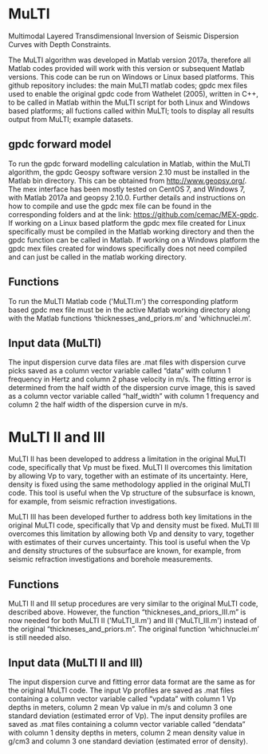 # MuLTI
Multimodal Layered Transdimensional Inversion of Seismic Dispersion Curves with Depth Constraints.

The MuLTI algorithm was developed in Matlab version 2017a, therefore all Matlab codes provided will work with this version or subsequent Matlab versions. This code can be run on Windows or Linux based platforms. This github repository includes: the main MuLTI matlab codes; gpdc mex files used to enable the original gpdc code from Wathelet (2005), written in C++, to be called in Matlab within the MuLTI script for both Linux and Windows based platforms; all fuctions called within MuLTI; tools to display all results output from MuLTI; example datasets.

## gpdc forward model
To run the gpdc forward modelling calculation in Matlab, within the MuLTI algorithm, the gpdc Geospy software version 2.10 must be installed in the Matlab bin directory. This can be obtained from http://www.geopsy.org/. The mex interface has been mostly tested on CentOS 7, and Windows 7, with Matlab 2017a and geopsy 2.10.0. Further details and instructions on how to compile and use the gpdc mex file can be found in the corresponding folders and at the link: https://github.com/cemac/MEX-gpdc. If working on a Linux based platform the gpdc mex file created for Linux specifically must be compiled in the Matlab working directory and then the gpdc function can be called in Matlab. If working on a Windows platform the gpdc mex files created for windows specifically does not need compiled and can just be called in the matlab working directory. 

## Functions
To run the MuLTI Matlab code ('MuLTI.m') the corresponding platform based gpdc mex file must be in the active Matlab working directory along with the Matlab functions ‘thicknesses_and_priors.m’ and ‘whichnuclei.m’.

## Input data (MuLTI)
The input dispersion curve data files are .mat files with dispersion curve picks saved as a column vector variable called “data” with column 1 frequency in Hertz and column 2 phase velocity in m/s. The fitting error is determined from the half width of the dispersion curve image, this is saved as a column vector variable called “half_width” with column 1 frequency and column 2 the half width of the dispersion curve in m/s.

# MuLTI II and III
MuLTI II has been developed to address a limitation in the original MuLTI code, specifically that Vp must be fixed. MuLTI II overcomes this limitation by allowing Vp to vary, together with an estimate of its uncertainty. Here, density is fixed using the same methodology applied in the original MuLTI code. This tool is useful when the Vp structure of the subsurface is known, for example, from seismic refraction investigations.

MuLTI III has been developed further to address both key limitations in the original MuLTI code, specifically that Vp and density must be fixed. MuLTI III overcomes this limitation by allowing both Vp and density to vary, together with estimates of their curves uncertainty. This tool is useful when the Vp and density structures of the subsurface are known, for example, from seismic refraction investigations and borehole measurements.

## Functions
MuLTI II and III setup procedures are very similar to the original MuLTI code, described above. However, the function “thickneses_and_priors_III.m” is now needed for both MuLTI II ('MuLTI_II.m') and III ('MuLTI_III.m') instead of the original “thickneses_and_priors.m”. The original function ‘whichnuclei.m’ is still needed also.

## Input data (MuLTI II and III)
The input dispersion curve and fitting error data format are the same as for the original MuLTI code.
The input Vp profiles are saved as .mat files containing a column vector variable called “vpdata” with column 1 Vp depths in meters, column 2 mean Vp value in m/s and column 3 one standard deviation (estimated error of Vp).
The input density profiles are saved as .mat files containing a column vector variable called “dendata” with column 1 density depths in meters, column 2 mean density value in g/cm3 and column 3 one standard deviation (estimated error of density).


